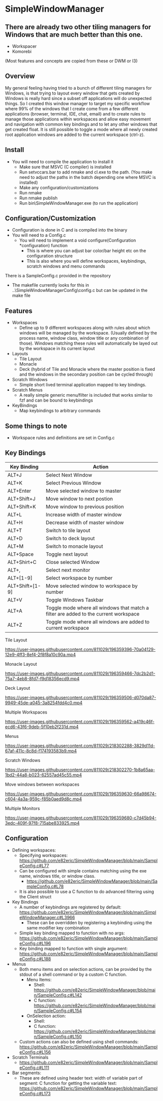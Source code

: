 # SimpleWindowManager

## There are already two other tiling managers for Windows that are much better than this one.
- Workspacer
- Komorebi

(Most features and concepts are copied from these or DWM or I3)

## Overview
My general feeling having tried to a bunch of different tiling managers for  Windows, is that trying to layout every window that gets created by Windows is really hard since a subset off applications will do unexpected things.  So I created this window manager to target my specific workflow where 99% of the windows that I create come from a few different applications (browser, terminal, IDE, chat, email) and to create rules to manage those applications within workspaces and allow easy movement and navigation with common key bindings and to let any other windows that get created float.  It is still possible to toggle a mode where all newly created root application windows are added to the current workspace (ctrl-z).

## Install
- You will need to compile the application to install it
  - Make sure that MSVC (C compiler) is installed
  - Run setvccars.bar to add nmake and cl.exe to the path.  (You make need to adjust the paths in the batch depending one where MSVC is installed)
  - Make any configuration/customizations
  - Run nmake
  - Run nmake publish
  - Run bin\SimpleWindowManager.exe (to run the application)

## Configuration/Customization
- Configuration is done in C and is compiled into the binary
- You will need to a Config.c
  - You will need to implement a void configure(Configuration *configuration) function
    - This is where you can adjust bar color/bar height etc on the configuration structure
    - This is also where you will define workspaces, keybindings, scratch windows and menu commands

There is a SampleConfig.c provided in the repository
- The makefile currently looks for this in ..\SimpleWindowManagerConfig\config.c but can be updated in the make file
## Features
- Workspaces
  - Define up to 9 different workspaces along with rules about which windows will be managed by the workspace.  (Usually defined by the process name, window class, window title or any combination of those).  Windows matching these rules will automatically be layed out by the workspace in its current layout
- Layouts
  - Tile Layout
  - Monacle
  - Deck (hybrid of Tile and Monacle where the master position is fixed and the windows in the secondary position can be cycled through) 
- Scratch Windows
  - Simple short lived terminal application mapped to key bindings.
- Scratch Menus
  - A really simple generic menu/filter is included that works similar to fzf and can be bound to keybindings
- KeyBindings
  - Map keybindings to arbitrary commands

## Some things to note
- Workspace rules and definitions are set in Config.c

## Key Bindings
| Key Binding   | Action              |
| ------------- | -------------       |
| ALT+J         | Select Next Window  |
| ALT+K         | Select Previous Window        |
| ALT+Enter     | Move selected window to master |
| ALT+Shift+J   | Move window to next postion |
| ALT+Shift+K   | Move window to previous position |
| ALT+L         | Increase width of master window |
| ALT+H         | Decrease width of master window |
| ALT+T         | Switch to tile layout |
| ALT+D         | Switch to deck layout |
| ALT+M         | Switch to monacle layout |
| ALT+Space     | Toggle next layout |
| ALT+Shirt+C   | Close selected Window |
| ALT+,         | Select next monitor |
| ALT+[1-9] | Select workspace by number|
| ALT+Shift+[1-9] | Move selected window to workspace by number |
| ALT+V         | Toggle Windows Taskbar |
| ALT+A         | Toggle mode where all windows that match a filter are added to the current workspace |
| ALT+Z         | Toggle mode where all windows are added to current workspace |

Tile Layout

https://user-images.githubusercontent.com/811029/196359396-70a04129-12e9-4ff3-8ef4-2f8f8a10c90a.mp4

Monacle Layout

https://user-images.githubusercontent.com/811029/196359466-7dc2b2d1-75a7-4eb8-8fd7-f9d18356ecd9.mp4

Deck Layout

https://user-images.githubusercontent.com/811029/196359506-d070da87-9949-45de-a045-3a8254fdd4c0.mp4

Multiple Workspaces

https://user-images.githubusercontent.com/811029/196359562-a419c46f-ecd6-43f6-9deb-5f10eb2f231d.mp4

Menus

https://user-images.githubusercontent.com/811029/218302288-3829d11d-67af-411c-8c8d-f174193583b9.mp4

Scratch Windows

https://user-images.githubusercontent.com/811029/218302270-1b8a65aa-1bd2-44a8-b023-62557ad45c55.mp4

Move windows between workspaces

https://user-images.githubusercontent.com/811029/196359630-66a98674-c604-4a3a-959c-f85b0aed9d8c.mp4

Multiple Monitors

https://user-images.githubusercontent.com/811029/196359680-c7d45b94-3edc-409f-97f8-715abe833925.mp4

## Configuration
* Defining workspaces:
  * Specifying workspaces: https://github.com/e82eric/SimpleWindowManager/blob/main/SampleConfig.c#L77
  * Can be configured with simple contains matching using the exe name, windows title, or window class.
    * https://github.com/e82eric/SimpleWindowManager/blob/main/SampleConfig.c#L78
  * It is also possible to use a C function to do advanced filtering using the Client struct
* Key Bindings
  * A number of keybindings are registered by default: https://github.com/e82eric/SimpleWindowManager/blob/main/SimpleWindowManager.c#L3966
    * These can be overridden by registering a keybinding using the same modifier key combination
  * Simple key binding mapped to function with no args: https://github.com/e82eric/SimpleWindowManager/blob/main/SampleConfig.c#L196
  * Key binding mapped to function with single argument: https://github.com/e82eric/SimpleWindowManager/blob/main/SampleConfig.c#L188
* Menus
  * Both menu items and on selection actions, can be provided by the stdout of a shell command or by a custom C function.
    * Menu Items:
      * Shell:  https://github.com/e82eric/SimpleWindowManager/blob/main/SampleConfig.c#L142
      * C function: https://github.com/e82eric/SimpleWindowManager/blob/main/SampleConfig.c#L154
    * OnSelection action:
      * Shell: 
      * C function: https://github.com/e82eric/SimpleWindowManager/blob/main/SampleConfig.c#L150
  * Custom actions can also be defined using shell commands: https://github.com/e82eric/SimpleWindowManager/blob/main/SampleConfig.c#L156
* Scratch Terminals
  * https://github.com/e82eric/SimpleWindowManager/blob/main/SampleConfig.c#L111
* Bar segments:
  * These are defined using header text: width of variable part of segment: C function for getting the variable text: https://github.com/e82eric/SimpleWindowManager/blob/main/SampleConfig.c#L173
